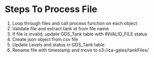 # Steps To Process File

1. Loop through files and call process function on each object
2. Validate file and extract tank id from file name
3. If file is invalid, update GDS_Tank table with INVALID_FILE status
4. Create json object from csv file
5. Update Levels and status in GDS_Tank table
6. Rename file with timestamp and move to s3://ca-gales/tankFiles/